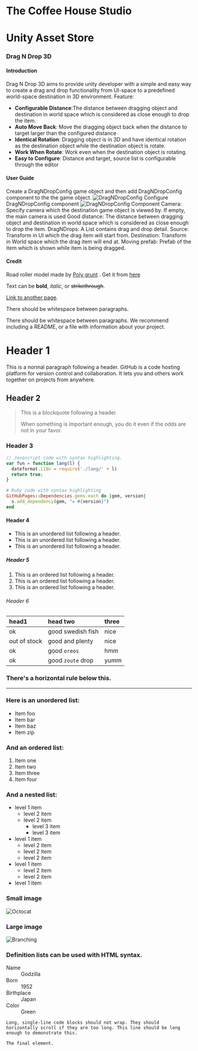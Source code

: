 # The Coffee House Studio

# Unity Asset Store
### Drag N Drop 3D
#### Introduction
Drag N Drop 3D aims to provide unity developer with a simple and easy way to create a drag and drop functionality from UI-space to a predefined world-space destination in 3D environment. Feature:
* **Configurable Distance**:The distance between dragging object and destination  in world space which is considered as close enough to drop the item.
* **Auto Move Back**: Move the dragging object back when the distance to target larger than the configured distance
* **Identical Rotation**: Dragging object is in 3D and have identical rotation as the destination object while the destination object is rotate.
* **Work When Rotate**: Work even when the destination object is rotating.
* **Easy to Configure**: Distance and target, source list is configurable through the editor
#### User Guide
Create a DragNDropConfig game object and then add DragNDropConfig component to the the game object.
![DragNDropConfig](https://user-images.githubusercontent.com/5996087/88127628-57007180-cbfe-11ea-8ac9-bbf6d0cfac98.png)
Configure DragNDropConfig component
![DragNDropConfig Component](https://user-images.githubusercontent.com/5996087/88127707-87e0a680-cbfe-11ea-9acb-56cb23cbc4ef.png)
Camera: Specify camera which the destination game object is viewed by. If empty, the main camera is used
Good distance: The distance between dragging object and destination  in world space which is considered as close enough to drop the item.
DragNDrops:  A List contains drag and drop detail.
Source: Transform in UI which the drag item will start from.
Destination: Transform in World space which the drag item will end at.
Moving prefab: Prefab of the item which is shown while item is being dragged.
#### Credit
Road roller model made by [Poly grunt](https://assetstore.unity.com/publishers/47845) . Get it from [here](https://assetstore.unity.com/packages/3d/vehicles/land/polygrunt-construction-vehicles-168884#content)

Text can be **bold**, _italic_, or ~~strikethrough~~.

[Link to another page](./another-page.html).

There should be whitespace between paragraphs.

There should be whitespace between paragraphs. We recommend including a README, or a file with information about your project.

# Header 1

This is a normal paragraph following a header. GitHub is a code hosting platform for version control and collaboration. It lets you and others work together on projects from anywhere.

## Header 2

> This is a blockquote following a header.
>
> When something is important enough, you do it even if the odds are not in your favor.

### Header 3

```js
// Javascript code with syntax highlighting.
var fun = function lang(l) {
  dateformat.i18n = require('./lang/' + l)
  return true;
}
```

```ruby
# Ruby code with syntax highlighting
GitHubPages::Dependencies.gems.each do |gem, version|
  s.add_dependency(gem, "= #{version}")
end
```

#### Header 4

*   This is an unordered list following a header.
*   This is an unordered list following a header.
*   This is an unordered list following a header.

##### Header 5

1.  This is an ordered list following a header.
2.  This is an ordered list following a header.
3.  This is an ordered list following a header.

###### Header 6

| head1        | head two          | three |
|:-------------|:------------------|:------|
| ok           | good swedish fish | nice  |
| out of stock | good and plenty   | nice  |
| ok           | good `oreos`      | hmm   |
| ok           | good `zoute` drop | yumm  |

### There's a horizontal rule below this.

* * *

### Here is an unordered list:

*   Item foo
*   Item bar
*   Item baz
*   Item zip

### And an ordered list:

1.  Item one
1.  Item two
1.  Item three
1.  Item four

### And a nested list:

- level 1 item
  - level 2 item
  - level 2 item
    - level 3 item
    - level 3 item
- level 1 item
  - level 2 item
  - level 2 item
  - level 2 item
- level 1 item
  - level 2 item
  - level 2 item
- level 1 item

### Small image

![Octocat](https://github.githubassets.com/images/icons/emoji/octocat.png)

### Large image

![Branching](https://guides.github.com/activities/hello-world/branching.png)


### Definition lists can be used with HTML syntax.

<dl>
<dt>Name</dt>
<dd>Godzilla</dd>
<dt>Born</dt>
<dd>1952</dd>
<dt>Birthplace</dt>
<dd>Japan</dd>
<dt>Color</dt>
<dd>Green</dd>
</dl>

```
Long, single-line code blocks should not wrap. They should horizontally scroll if they are too long. This line should be long enough to demonstrate this.
```

```
The final element.
```
